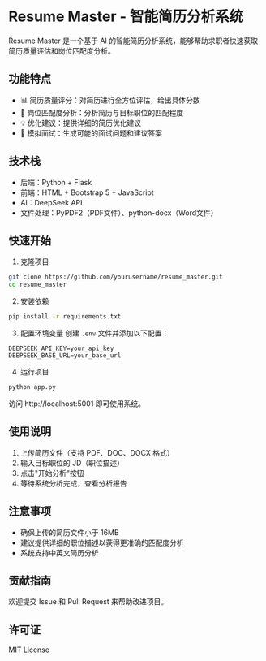 # Resume Master - 智能简历分析系统

Resume Master 是一个基于 AI 的智能简历分析系统，能够帮助求职者快速获取简历质量评估和岗位匹配度分析。

## 功能特点

- 📊 简历质量评分：对简历进行全方位评估，给出具体分数
- 🎯 岗位匹配度分析：分析简历与目标职位的匹配程度
- 💡 优化建议：提供详细的简历优化建议
- 🤝 模拟面试：生成可能的面试问题和建议答案

## 技术栈

- 后端：Python + Flask
- 前端：HTML + Bootstrap 5 + JavaScript
- AI：DeepSeek API
- 文件处理：PyPDF2（PDF文件）、python-docx（Word文件）

## 快速开始

1. 克隆项目
```bash
git clone https://github.com/yourusername/resume_master.git
cd resume_master
```

2. 安装依赖
```bash
pip install -r requirements.txt
```

3. 配置环境变量
创建 `.env` 文件并添加以下配置：
```
DEEPSEEK_API_KEY=your_api_key
DEEPSEEK_BASE_URL=your_base_url
```

4. 运行项目
```bash
python app.py
```

访问 http://localhost:5001 即可使用系统。

## 使用说明

1. 上传简历文件（支持 PDF、DOC、DOCX 格式）
2. 输入目标职位的 JD（职位描述）
3. 点击"开始分析"按钮
4. 等待系统分析完成，查看分析报告

## 注意事项

- 确保上传的简历文件小于 16MB
- 建议提供详细的职位描述以获得更准确的匹配度分析
- 系统支持中英文简历分析

## 贡献指南

欢迎提交 Issue 和 Pull Request 来帮助改进项目。

## 许可证

MIT License
